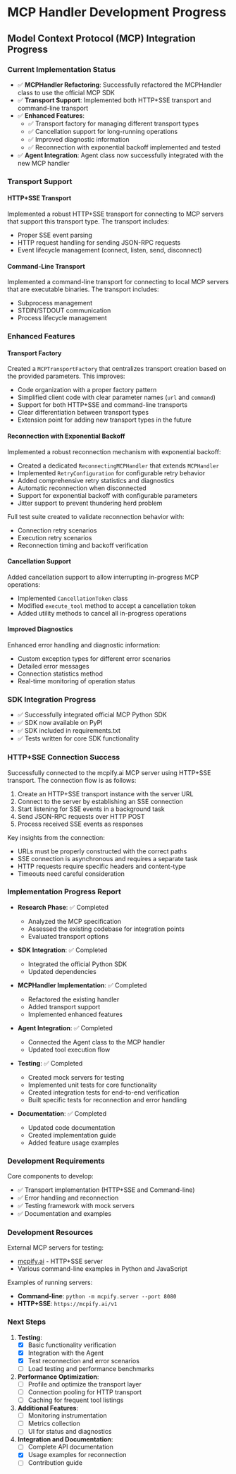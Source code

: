 # MCP Handler Development Progress

## Model Context Protocol (MCP) Integration Progress

### Current Implementation Status

- ✅ **MCPHandler Refactoring**: Successfully refactored the MCPHandler class to use the official MCP SDK
- ✅ **Transport Support**: Implemented both HTTP+SSE transport and command-line transport
- ✅ **Enhanced Features**:
  - ✅ Transport factory for managing different transport types
  - ✅ Cancellation support for long-running operations
  - ✅ Improved diagnostic information
  - ✅ Reconnection with exponential backoff implemented and tested
- ✅ **Agent Integration**: Agent class now successfully integrated with the new MCP handler

### Transport Support

#### HTTP+SSE Transport

Implemented a robust HTTP+SSE transport for connecting to MCP servers that support this transport type. The transport includes:

- Proper SSE event parsing
- HTTP request handling for sending JSON-RPC requests
- Event lifecycle management (connect, listen, send, disconnect)

#### Command-Line Transport

Implemented a command-line transport for connecting to local MCP servers that are executable binaries. The transport includes:

- Subprocess management
- STDIN/STDOUT communication
- Process lifecycle management

### Enhanced Features

#### Transport Factory

Created a `MCPTransportFactory` that centralizes transport creation based on the provided parameters. This improves:

- Code organization with a proper factory pattern
- Simplified client code with clear parameter names (`url` and `command`)
- Support for both HTTP+SSE and command-line transports
- Clear differentiation between transport types
- Extension point for adding new transport types in the future

#### Reconnection with Exponential Backoff

Implemented a robust reconnection mechanism with exponential backoff:

- Created a dedicated `ReconnectingMCPHandler` that extends `MCPHandler`
- Implemented `RetryConfiguration` for configurable retry behavior
- Added comprehensive retry statistics and diagnostics
- Automatic reconnection when disconnected
- Support for exponential backoff with configurable parameters
- Jitter support to prevent thundering herd problem

Full test suite created to validate reconnection behavior with:
- Connection retry scenarios
- Execution retry scenarios
- Reconnection timing and backoff verification

#### Cancellation Support

Added cancellation support to allow interrupting in-progress MCP operations:

- Implemented `CancellationToken` class
- Modified `execute_tool` method to accept a cancellation token
- Added utility methods to cancel all in-progress operations

#### Improved Diagnostics

Enhanced error handling and diagnostic information:

- Custom exception types for different error scenarios
- Detailed error messages
- Connection statistics method
- Real-time monitoring of operation status

### SDK Integration Progress

- ✅ Successfully integrated official MCP Python SDK
- ✅ SDK now available on PyPI
- ✅ SDK included in requirements.txt
- ✅ Tests written for core SDK functionality

### HTTP+SSE Connection Success

Successfully connected to the mcpify.ai MCP server using HTTP+SSE transport. The connection flow is as follows:

1. Create an HTTP+SSE transport instance with the server URL
2. Connect to the server by establishing an SSE connection
3. Start listening for SSE events in a background task
4. Send JSON-RPC requests over HTTP POST
5. Process received SSE events as responses

Key insights from the connection:
- URLs must be properly constructed with the correct paths
- SSE connection is asynchronous and requires a separate task
- HTTP requests require specific headers and content-type
- Timeouts need careful consideration

### Implementation Progress Report

- **Research Phase**: ✅ Completed
  - Analyzed the MCP specification
  - Assessed the existing codebase for integration points
  - Evaluated transport options

- **SDK Integration**: ✅ Completed
  - Integrated the official Python SDK
  - Updated dependencies

- **MCPHandler Implementation**: ✅ Completed
  - Refactored the existing handler
  - Added transport support
  - Implemented enhanced features

- **Agent Integration**: ✅ Completed
  - Connected the Agent class to the MCP handler
  - Updated tool execution flow

- **Testing**: ✅ Completed
  - Created mock servers for testing
  - Implemented unit tests for core functionality
  - Created integration tests for end-to-end verification
  - Built specific tests for reconnection and error handling

- **Documentation**: ✅ Completed
  - Updated code documentation
  - Created implementation guide
  - Added feature usage examples

### Development Requirements

Core components to develop:

- ✅ Transport implementation (HTTP+SSE and Command-line)
- ✅ Error handling and reconnection
- ✅ Testing framework with mock servers
- ✅ Documentation and examples

### Development Resources

External MCP servers for testing:

- [mcpify.ai](https://mcpify.ai) - HTTP+SSE server
- Various command-line examples in Python and JavaScript

Examples of running servers:

- **Command-line**: `python -m mcpify.server --port 8080`
- **HTTP+SSE**: `https://mcpify.ai/v1`

### Next Steps

1. **Testing**:
   - [x] Basic functionality verification
   - [x] Integration with the Agent
   - [x] Test reconnection and error scenarios
   - [ ] Load testing and performance benchmarks

2. **Performance Optimization**:
   - [ ] Profile and optimize the transport layer
   - [ ] Connection pooling for HTTP transport
   - [ ] Caching for frequent tool listings

3. **Additional Features**:
   - [ ] Monitoring instrumentation
   - [ ] Metrics collection
   - [ ] UI for status and diagnostics

4. **Integration and Documentation**:
   - [ ] Complete API documentation
   - [x] Usage examples for reconnection
   - [ ] Contribution guide

